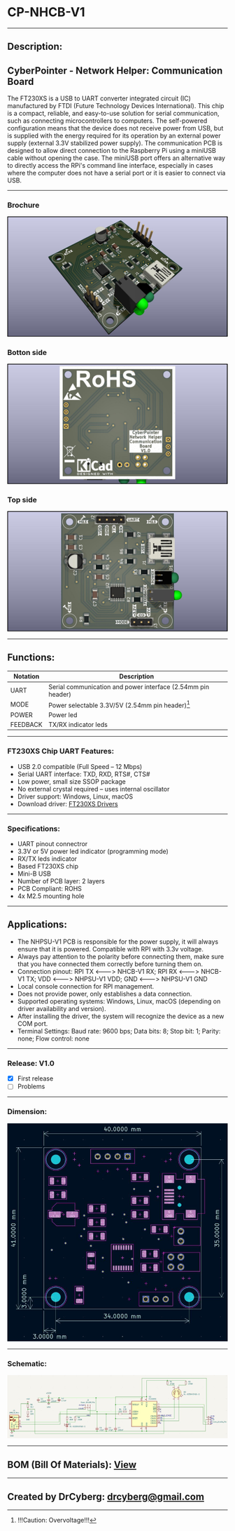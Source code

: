 # CP-NHCB-V1

---

## Description:
## CyberPointer - Network Helper: Communication Board

The FT230XS is a USB to UART converter integrated circuit (IC) manufactured by FTDI (Future Technology Devices International). This chip is a compact, reliable, and easy-to-use solution for serial communication, such as connecting microcontrollers to computers.
The self-powered configuration means that the device does not receive power from USB, but is supplied with the energy required for its operation by an external power supply (external 3.3V stabilized power supply).
The communication PCB is designed to allow direct connection to the Raspberry Pi using a miniUSB cable without opening the case.
The miniUSB port offers an alternative way to directly access the RPi's command line interface, especially in cases where the computer does not have a serial port or it is easier to connect via USB.

---

### Brochure

![](/img/1.jpg)

### Botton side

![](/img/3.jpg)

### Top side

![](/img/2.jpg)

---

## Functions:

| Notation | Description                                                  |
| -------- | ------------------------------------------------------------ |
| UART     | Serial communication and power interface (2.54mm pin header) |
| MODE     | Power selectable 3.3V/5V (2.54mm pin header)[^1]             |
| POWER    | Power led                                                    |
| FEEDBACK | TX/RX indicator leds                                         |

[^1]: !!!Caution: Overvoltage!!!

---

### FT230XS Chip UART Features:

- USB 2.0 compatible (Full Speed – 12 Mbps)
- Serial UART interface: TXD, RXD, RTS#, CTS#
- Low power, small size SSOP package
- No external crystal required – uses internal oscillator
- Driver support: Windows, Linux, macOS
- Download driver: [FT230XS Drivers](https://ftdichip.com/products/ft230xs/)

---

### Specifications:

- UART pinout connectror
- 3.3V or 5V power led indicator (programming mode)
- RX/TX leds indicator
- Based FT230XS chip
- Mini-B USB
- Number of PCB layer: 2 layers
- PCB Compliant: ROHS
- 4x M2.5 mounting hole

---

## Applications:

- The NHPSU-V1 PCB is responsible for the power supply, it will always ensure that it is powered. Compatible with RPI with 3.3v voltage.
- Always pay attention to the polarity before connecting them, make sure that you have connected them correctly before turning them on.
- Connection pinout: RPI TX <---> NHCB-V1 RX; RPI RX <---> NHCB-V1 TX; VDD <---> NHPSU-V1 VDD; GND <---> NHPSU-V1 GND
- Local console connection for RPI management.
- Does not provide power, only establishes a data connection.
- Supported operating systems: Windows, Linux, macOS (depending on driver availability and version).
- After installing the driver, the system will recognize the device as a new COM port.
- Terminal Settings: Baud rate: 9600 bps; Data bits: 8; Stop bit: 1; Parity: none; Flow control: none

---

### Release: V1.0
- [x] First release
- [ ] Problems

---

### Dimension:

![](/img/4.jpg)

---

### Schematic:

![](/img/5.jpg)

---

## BOM (Bill Of Materials): [View](https://htmlpreview.github.io/?https://github.com/drcyberg/Leder_Station_Lamp_V1/blob/main/bom/l_s_l_b.html "View")

---

## Created by DrCyberg: [drcyberg@gmail.com](mailto:drcyberg@gmail.com)
